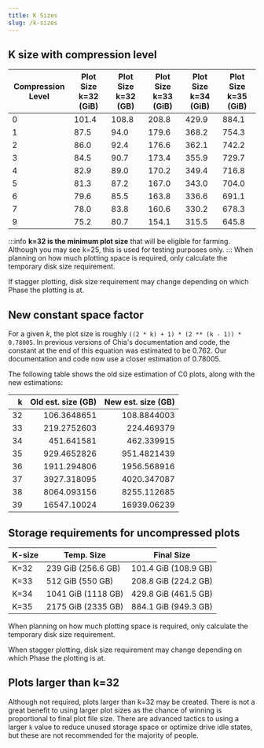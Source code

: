 ```yaml
---
title: K Sizes
slug: /k-sizes
---
```


## K size with compression level

| Compression Level | Plot Size k=32 (GiB) | Plot Size k=32 (GB) | Plot Size k=33 (GiB) | Plot Size k=34 (GiB) | Plot Size k=35 (GiB) |
| ----------------- | -------------------- | ------------------- | -------------------- | -------------------- | -------------------- |
| 0                 | 101.4                | 108.8               | 208.8                | 429.9                | 884.1                |
| 1                 | 87.5                 | 94.0                | 179.6                | 368.2                | 754.3                |
| 2                 | 86.0                 | 92.4                | 176.6                | 362.1                | 742.2                |
| 3                 | 84.5                 | 90.7                | 173.4                | 355.9                | 729.7                |
| 4                 | 82.9                 | 89.0                | 170.2                | 349.4                | 716.8                |
| 5                 | 81.3                 | 87.2                | 167.0                | 343.0                | 704.0                |
| 6                 | 79.6                 | 85.5                | 163.8                | 336.6                | 691.1                |
| 7                 | 78.0                 | 83.8                | 160.6                | 330.2                | 678.3                |
| 9                 | 75.2                 | 80.7                | 154.1                | 315.5                | 645.8                |

:::info
**k=32 is the minimum plot size** that will be eligible for farming. Although you may see k=25, this is used for testing purposes only.
:::
When planning on how much plotting space is required, only calculate the temporary disk size requirement.

If stagger plotting, disk size requirement may change depending on which Phase the plotting is at.

## New constant space factor

For a given _k_, the plot size is roughly `((2 * k) + 1) * (2 ** (k - 1)) * 0.78005`. 
In previous versions of Chia's documentation and code, the constant at the end of this equation was estimated to be 0.762. 
Our documentation and code now use a closer estimation of 0.78005.

The following table shows the old size estimation of C0 plots, along with the new estimations:

| k  | Old est. size (GB) | New est. size (GB) |
| -: | -----------------: | -----------------: |
| 32 | 106.3648651        | 108.8844003        |
| 33 | 219.2752603        | 224.469379         |
| 34 | 451.641581         | 462.339915         |
| 35 | 929.4652826        | 951.4821439        |
| 36 | 1911.294806        | 1956.568916        |
| 37 | 3927.318095        | 4020.347087        |
| 38 | 8064.093156        | 8255.112685        |
| 39 | 16547.10024        | 16939.06239        |

## Storage requirements for uncompressed plots

| K-size | Temp. Size         | Final Size           |
|--------|--------------------|----------------------|
| K=32   | 239 GiB (256.6 GB) | 101.4 GiB (108.9 GB) |
| K=33   | 512 GiB (550 GB)   | 208.8 GiB (224.2 GB) |
| K=34   | 1041 GiB (1118 GB) | 429.8 GiB (461.5 GB) |
| K=35   | 2175 GiB (2335 GB) | 884.1 GiB (949.3 GB) |

When planning on how much plotting space is required, only calculate the temporary disk size requirement.

When stagger plotting, disk size requirement may change depending on which Phase the plotting is at.

## Plots larger than k=32

Although not required, plots larger than k=32 may be created. There is not a great benefit to using larger plot sizes as the chance of winning is proportional to final plot file size. There are advanced tactics to using a larger `k` value to reduce unused storage space or optimize drive idle states, but these are not recommended for the majority of people.
